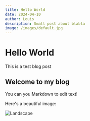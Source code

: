 ```yaml
---
title: Hello World
date: 2024-04-10
author: Louis
description: Small post about blabla
image: /images/default.jpg
---
```


# Hello World

This is a test blog post

## Welcome to my blog

You can you Markdown to edit text!

Here's a beautiful image:

![Landscape](/images/default.jpg "A beautiful coffee and some text books")
